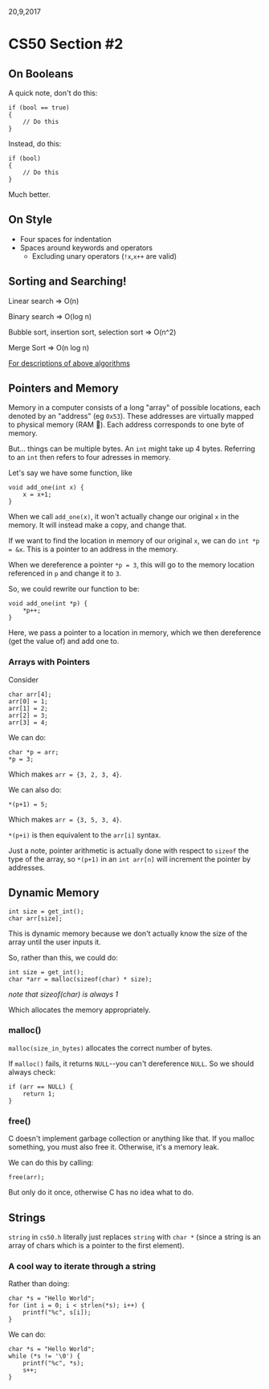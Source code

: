 20,9,2017
# CS50 Section #2


## On Booleans
A quick note, don't do this:

```
if (bool == true)
{
	// Do this
}
```

Instead, do this:

```
if (bool)
{
	// Do this
}
```

Much better.

## On Style
 - Four spaces for indentation
 - Spaces around keywords and operators
 	- Excluding unary operators (<code>!x</code>,<code>x++</code> are valid)
 
## Sorting and Searching!

Linear search => O(n)

Binary search => O(log n)

Bubble sort, insertion sort, selection sort => O(n^2)

Merge Sort => O(n log n)

[For descriptions of above algorithms](https://visualgo.net/en/sorting)

## Pointers and Memory

Memory in a computer consists of a long "array" of possible locations, each denoted by an "address" (eg `0x53`). These addresses are virtually mapped to physical memory (RAM 🐑). Each address corresponds to one byte of memory.

But... things can be multiple bytes. An `int` might take up 4 bytes. Referring to an `int` then refers to four adresses in memory.

Let's say we have some function, like

```
void add_one(int x) {
	x = x+1;
}
```

When we call `add_one(x)`, it won't actually change our original `x` in the memory. It will instead make a copy, and change that.

If we want to find the location in memory of our original `x`, we can do `int *p = &x`. This is a pointer to an address in the memory.

When we dereference a pointer `*p = 3`, this will go to the memory location referenced in `p` and change it to `3`.

So, we could rewrite our function to be:

```
void add_one(int *p) {
	*p++;
}
```

Here, we pass a pointer to a location in memory, which we then dereference (get the value of) and add one to.

### Arrays with Pointers
Consider

```
char arr[4];
arr[0] = 1;
arr[1] = 2;
arr[2] = 3;
arr[3] = 4;
```

We can do:

```
char *p = arr;
*p = 3;
```

Which makes `arr = {3, 2, 3, 4}`.

We can also do:

```
*(p+1) = 5;
```

Which makes `arr = {3, 5, 3, 4}`.

`*(p+i)` is then equivalent to the `arr[i]` syntax.

Just a note, pointer arithmetic is actually done with respect to `sizeof` the type of the array, so `*(p+1)` in an `int arr[n]` will increment the pointer by addresses.

## Dynamic Memory
```
int size = get_int();
char arr[size];
```
This is dynamic memory because we don't actually know the size of the array until the user inputs it.

So, rather than this, we could do:

```
int size = get_int();
char *arr = malloc(sizeof(char) * size);
```
_note that sizeof(char) is always 1_

Which allocates the memory appropriately.

### malloc()
`malloc(size_in_bytes)` allocates the correct number of bytes.

If `malloc()` fails, it returns `NULL`--you can't dereference `NULL`. So we should always check:

```
if (arr == NULL) {
	return 1;
}
```

### free()
C doesn't implement garbage collection or anything like that. If you malloc something, you must also free it. Otherwise, it's a memory leak.

We can do this by calling:

```
free(arr);
```

But only do it once, otherwise C has no idea what to do.

## Strings
`string` in `cs50.h` literally just replaces `string` with `char *` (since a string is an array of chars which is a pointer to the first element).

### A cool way to iterate through a string
Rather than doing:

```
char *s = "Hello World";
for (int i = 0; i < strlen(*s); i++) {
	printf("%c", s[i]);
}
```

We can do:

```
char *s = "Hello World";
while (*s != '\0') {
	printf("%c", *s);
	s++;
}
```